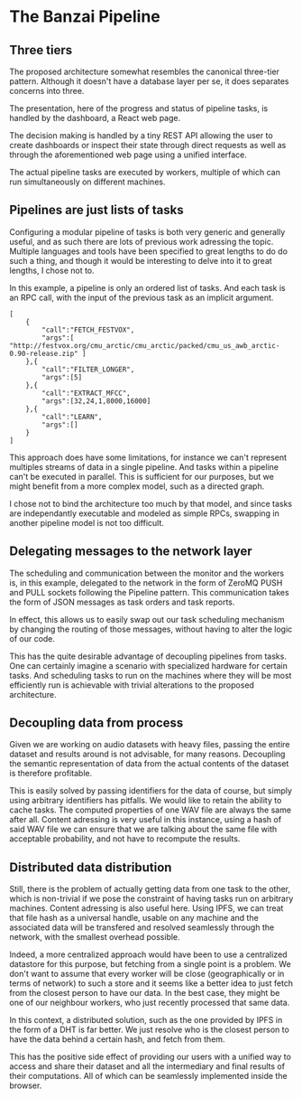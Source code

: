 # The Banzai Pipeline

## Three tiers

The proposed architecture somewhat resembles the canonical three-tier pattern.
Although it doesn't have a database layer per se, it does separates concerns into three.

The presentation, here of the progress and status of pipeline tasks, is handled by the dashboard, a React web page.

The decision making is handled by a tiny REST API allowing the user to create dashboards or inspect
their state through direct requests as well as through the aforementioned web page using a unified interface.

The actual pipeline tasks are executed by workers, multiple of which can run simultaneously on different machines.

## Pipelines are just lists of tasks

Configuring a modular pipeline of tasks is both very generic and generally useful, and as such there are lots of previous work adressing the topic.
Multiple languages and tools have been specified to great lengths to do do such a thing,
and though it would be interesting to delve into it to great lengths, I chose not to.

In this example, a pipeline is only an ordered list of tasks.
And each task is an RPC call, with the input of the previous task as an implicit argument.

```
[
    {
        "call":"FETCH_FESTVOX",
        "args":[ "http://festvox.org/cmu_arctic/cmu_arctic/packed/cmu_us_awb_arctic-0.90-release.zip" ]
    },{
        "call":"FILTER_LONGER",
        "args":[5]
    },{
        "call":"EXTRACT_MFCC",
        "args":[32,24,1,8000,16000]
    },{
        "call":"LEARN",
        "args":[]
    }
]
```

This approach does have some limitations, for instance we can't represent multiples streams of data
in a single pipeline. And tasks within a pipeline can't be executed in parallel.
This is sufficient for our purposes, but we might benefit from a more complex model, such as a directed graph.

I chose not to bind the architecture too much by that model,
and since tasks are independantly executable and modeled as simple RPCs, swapping in another pipeline model is not too difficult.

## Delegating messages to the network layer

The scheduling and communication between the monitor and the workers is, in this example, delegated
to the network in the form of ZeroMQ PUSH and PULL sockets following the Pipeline pattern.
This communication takes the form of JSON messages as task orders and task reports.

In effect, this allows us to easily swap out our task scheduling mechanism by changing the routing
of those messages, without having to alter the logic of our code.

This has the quite desirable advantage of decoupling pipelines from tasks.
One can certainly imagine a scenario with specialized hardware for certain tasks. And scheduling tasks to run on
the machines where they will be most efficiently run is achievable with trivial alterations to the proposed architecture.

## Decoupling data from process

Given we are working on audio datasets with heavy files, passing the entire dataset and results around is not advisable, for many reasons.
Decoupling the semantic representation of data from the actual contents of the dataset is therefore profitable.

This is easily solved by passing identifiers for the data of course, but simply using arbitrary identifiers has pitfalls.
We would like to retain the ability to cache tasks. The computed properties of one WAV file are always the same after all.
Content adressing is very useful in this instance, using a hash of said WAV file we can ensure that
we are talking about the same file with acceptable probability, and not have to recompute the results.

## Distributed data distribution

Still, there is the problem of actually getting data from one task to the other, which is non-trivial if we pose the constraint
of having tasks run on arbitrary machines. Content adressing is also useful here. Using IPFS, we can
treat that file hash as a universal handle, usable on any machine and the associated data will be transfered and resolved seamlessly through the network, with the smallest overhead possible.

Indeed, a more centralized approach would have been to use a centralized datastore for this purpose, but fetching from a single point is a problem.
We don't want to assume that every worker will be close (geographically or in terms of network) to such a store and it seems like a better idea to just fetch from the closest person to have our data.
In the best case, they might be one of our neighbour workers, who just recently processed that same data.

In this context, a distributed solution, such as the one provided by IPFS in the form of a DHT is far better.
We just resolve who is the closest person to have the data behind a certain hash, and fetch from them.

This has the positive side effect of providing our users with a unified way to access and share their dataset and all the intermediary and final results of their computations.
All of which can be seamlessly implemented inside the browser.
